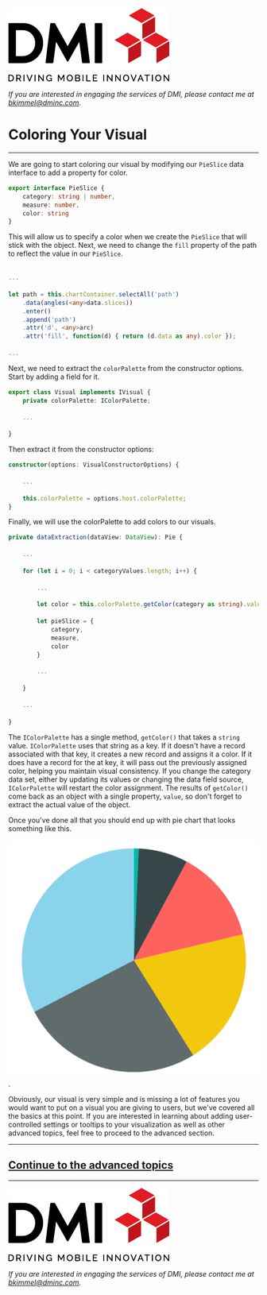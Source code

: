 [![DMI Logo](/img/DMI_Logo.png)](https://dminc.com/)

_If you are interested in engaging the services of DMI, please contact me at [bkimmel@dminc.com](mailto:bkimmel@dminc.com)._

# Coloring Your Visual
---
We are going to start coloring our visual by modifying our `PieSlice` data interface to add a property for color.

```typescript
export interface PieSlice {
    category: string | number,
    measure: number,
    color: string
}
```

This will allow us to specify a color when we create the `PieSlice` that will stick with the object. Next, we need to change the `fill` property of the path to reflect the value in our `PieSlice`.

```typescript

...

let path = this.chartContainer.selectAll('path')
    .data(angles(<any>data.slices))
    .enter()
    .append('path')
    .attr('d', <any>arc)
    .attr('fill', function(d) { return (d.data as any).color });

...

```
Next, we need to extract the `colorPalette` from the constructor options. Start by adding a field for it.

```typescript
export class Visual implements IVisual {
    private colorPalette: IColorPalette;

    ...

}
```

Then extract it from the constructor options:

```typescript
constructor(options: VisualConstructorOptions) {

    ...

    this.colorPalette = options.host.colorPalette;
}
```

Finally, we will use the colorPalette to add colors to our visuals.

```typescript
private dataExtraction(dataView: DataView): Pie {

    ...

    for (let i = 0; i < categoryValues.length; i++) {

        ...

        let color = this.colorPalette.getColor(category as string).value;

        let pieSlice = {
            category,
            measure,
            color
        }

        ...

    }

    ...

}
```

The `IColorPalette` has a single method, `getColor()` that takes a `string` value. `IColorPalette` uses that string as a key. If it doesn't have a record associated with that key, it creates a new record and assigns it a color. If it does have a record for the at key, it will pass out the previously assigned color, helping you maintain visual consistency. If you change the category data set, either by updating its values or changing the data field source, `IColorPalette` will restart the color assignment. The results of `getColor()` come back as an object with a single property, `value`, so don't forget to extract the actual value of the object.

Once you've done all that you should end up with pie chart that looks something like this.

![A colorful pie chart.](/img/ColoredPieChart.png).

Obviously, our visual is very simple and is missing a lot of features you would want to put on a visual you are giving to users, but we've covered all the basics at this point. If you are interested in learning about adding user-controlled settings or tooltips to your visualization as well as other advanced topics, feel free to proceed to the advanced section.

---
## **[Continue to the advanced topics](../advanced/1-AdvancedTopics.md)**
---

[![DMI Logo](/img/DMI_Logo.png)](https://dminc.com/)

_If you are interested in engaging the services of DMI, please contact me at [bkimmel@dminc.com](mailto:bkimmel@dminc.com)._
